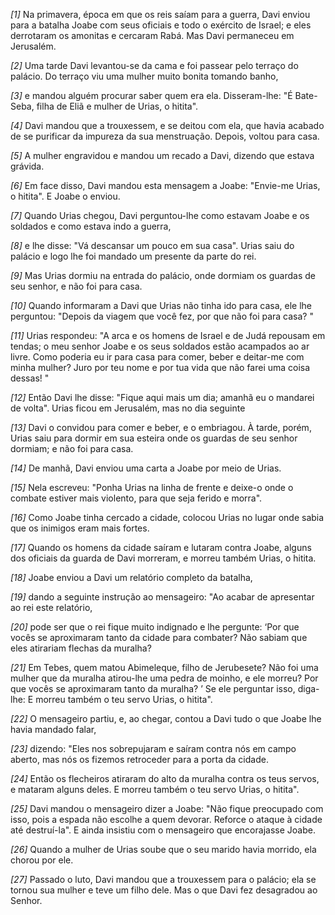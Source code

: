 *[1]* Na primavera, época em que os reis saíam para a guerra, Davi enviou para a batalha Joabe com seus oficiais e todo o exército de Israel; e eles derrotaram os amonitas e cercaram Rabá. Mas Davi permaneceu em Jerusalém.

*[2]* Uma tarde Davi levantou-se da cama e foi passear pelo terraço do palácio. Do terraço viu uma mulher muito bonita tomando banho,

*[3]* e mandou alguém procurar saber quem era ela. Disseram-lhe: "É Bate-Seba, filha de Eliã e mulher de Urias, o hitita".

*[4]* Davi mandou que a trouxessem, e se deitou com ela, que havia acabado de se purificar da impureza da sua menstruação. Depois, voltou para casa.

*[5]* A mulher engravidou e mandou um recado a Davi, dizendo que estava grávida.

*[6]* Em face disso, Davi mandou esta mensagem a Joabe: "Envie-me Urias, o hitita". E Joabe o enviou.

*[7]* Quando Urias chegou, Davi perguntou-lhe como estavam Joabe e os soldados e como estava indo a guerra,

*[8]* e lhe disse: "Vá descansar um pouco em sua casa". Urias saiu do palácio e logo lhe foi mandado um presente da parte do rei.

*[9]* Mas Urias dormiu na entrada do palácio, onde dormiam os guardas de seu senhor, e não foi para casa.

*[10]* Quando informaram a Davi que Urias não tinha ido para casa, ele lhe perguntou: "Depois da viagem que você fez, por que não foi para casa? "

*[11]* Urias respondeu: "A arca e os homens de Israel e de Judá repousam em tendas; o meu senhor Joabe e os seus soldados estão acampados ao ar livre. Como poderia eu ir para casa para comer, beber e deitar-me com minha mulher? Juro por teu nome e por tua vida que não farei uma coisa dessas! "

*[12]* Então Davi lhe disse: "Fique aqui mais um dia; amanhã eu o mandarei de volta". Urias ficou em Jerusalém, mas no dia seguinte

*[13]* Davi o convidou para comer e beber, e o embriagou. À tarde, porém, Urias saiu para dormir em sua esteira onde os guardas de seu senhor dormiam; e não foi para casa.

*[14]* De manhã, Davi enviou uma carta a Joabe por meio de Urias.

*[15]* Nela escreveu: "Ponha Urias na linha de frente e deixe-o onde o combate estiver mais violento, para que seja ferido e morra".

*[16]* Como Joabe tinha cercado a cidade, colocou Urias no lugar onde sabia que os inimigos eram mais fortes.

*[17]* Quando os homens da cidade saíram e lutaram contra Joabe, alguns dos oficiais da guarda de Davi morreram, e morreu também Urias, o hitita.

*[18]* Joabe enviou a Davi um relatório completo da batalha,

*[19]* dando a seguinte instrução ao mensageiro: "Ao acabar de apresentar ao rei este relatório,

*[20]* pode ser que o rei fique muito indignado e lhe pergunte: ‘Por que vocês se aproximaram tanto da cidade para combater? Não sabiam que eles atirariam flechas da muralha?

*[21]* Em Tebes, quem matou Abimeleque, filho de Jerubesete? Não foi uma mulher que da muralha atirou-lhe uma pedra de moinho, e ele morreu? Por que vocês se aproximaram tanto da muralha? ’ Se ele perguntar isso, diga-lhe: E morreu também o teu servo Urias, o hitita".

*[22]* O mensageiro partiu, e, ao chegar, contou a Davi tudo o que Joabe lhe havia mandado falar,

*[23]* dizendo: "Eles nos sobrepujaram e saíram contra nós em campo aberto, mas nós os fizemos retroceder para a porta da cidade.

*[24]* Então os flecheiros atiraram do alto da muralha contra os teus servos, e mataram alguns deles. E morreu também o teu servo Urias, o hitita".

*[25]* Davi mandou o mensageiro dizer a Joabe: "Não fique preocupado com isso, pois a espada não escolhe a quem devorar. Reforce o ataque à cidade até destruí-la". E ainda insistiu com o mensageiro que encorajasse Joabe.

*[26]* Quando a mulher de Urias soube que o seu marido havia morrido, ela chorou por ele.

*[27]* Passado o luto, Davi mandou que a trouxessem para o palácio; ela se tornou sua mulher e teve um filho dele. Mas o que Davi fez desagradou ao Senhor.

